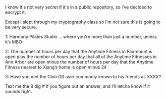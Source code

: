 I know it's not very secret if it's in a public repository, so I’ve decided to encrypt it.

Except I slept through my cryptography class so I'm not sure this is going to be very secure.

1: Harmony Pilates Studio ... where you're more than just a number, unless it’s MBO

2: The number of hours per day that the Anytime Fitness in Fairmount is open plus the number of hours per day that all of the Anytime Fitnesses in Ann Arbor are open minus the number of hours per day that the Anytime Fitness nearest to Xiang’s home is open minus 24

3: Have you met the Club OS user commonly known to his friends as XXXX?

Text me the 8 dig # if you figure out an answer, and I'll letcha know if it sounds right.
